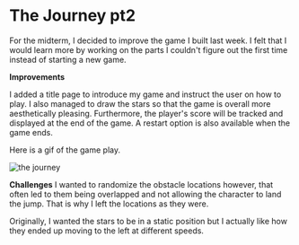 
# The Journey pt2

For the midterm, I decided to improve the game I built last week. I felt that I would learn more by working on the parts I couldn't figure out the first time instead of starting a new game.  

**Improvements**

I added a title page to introduce my game and instruct the user on how to play. I also managed to draw the stars so that the game is overall more aesthetically pleasing. Furthermore, the player's score will be tracked and displayed at the end of the game. A restart option is also available when the game ends. 

Here is a gif of the game play. 

![the journey](/midterm/journey.gif)


**Challenges**
I wanted to randomize the obstacle locations however, that often led to them being overlapped and not allowing the character to land the jump. That is why I left the locations as they were. 

Originally, I wanted the stars to be in a static position but I actually like how they ended up moving to the left at different speeds.
 
